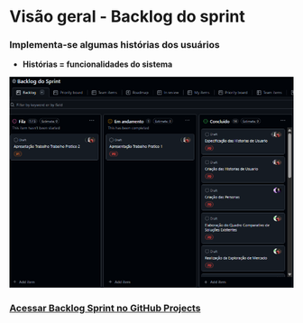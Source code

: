 # Visão geral - Backlog do sprint

### Implementa-se algumas histórias dos usuários

  * **Histórias = funcionalidades do sistema**

<img src="https://github.com/IAGOx46/ESI-TP1/blob/d6855305b7d4f6e40b2b7a9727fd27759db6a87f/images/Captura%20de%20tela%202025-05-11%20232410.png" width="800">

### [Acessar Backlog Sprint no GitHub Projects](https://github.com/users/IAGOx46/projects/4)
